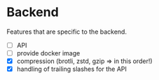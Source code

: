 # Backend

Features that are specific to the backend.

- [ ] API
- [ ] provide docker image
- [X] compression (brotli, zstd, gzip => in this order!)
- [X] handling of trailing slashes for the API
